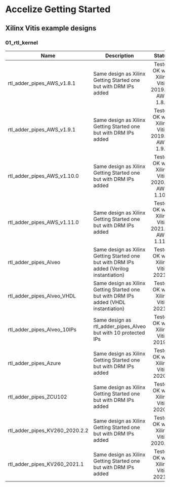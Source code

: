 # Accelize Getting Started
## Xilinx Vitis example designs
### 01_rtl_kernel

| Name                           | Description                                                                              | Status                                                |
| -------------------------------|------------------------------------------------------------------------------------------|:----------------------------------------------------: |
| rtl_adder_pipes_AWS_v1.8.1     | Same design as Xilinx Getting Started one but with DRM IPs added                         | Tested OK with Xilinx Vitis 2019.2 & AWS 1.8.1        |
| rtl_adder_pipes_AWS_v1.9.1     | Same design as Xilinx Getting Started one but with DRM IPs added                         | Tested OK with Xilinx Vitis 2019.2 & AWS 1.9.1        |
| rtl_adder_pipes_AWS_v1.10.0    | Same design as Xilinx Getting Started one but with DRM IPs added                         | Tested OK with Xilinx Vitis 2020.2 & AWS 1.10.0       |
| rtl_adder_pipes_AWS_v1.11.0    | Same design as Xilinx Getting Started one but with DRM IPs added                         | Tested OK with Xilinx Vitis 2021.1 & AWS 1.11.0       |
| rtl_adder_pipes_Alveo          | Same design as Xilinx Getting Started one but with DRM IPs added (Verilog instantiation) | Tested OK with Xilinx Vitis 2021.1                    |
| rtl_adder_pipes_Alveo_VHDL     | Same design as Xilinx Getting Started one but with DRM IPs added (VHDL instantiation)    | Tested OK with Xilinx Vitis 2021.1                    |
| rtl_adder_pipes_Alveo_10IPs    | Same design as rtl_adder_pipes_Alveo but with 10 protected IPs                           | Tested OK with Xilinx Vitis 2019.2                    |
| rtl_adder_pipes_Azure          | Same design as Xilinx Getting Started one but with DRM IPs added                         | Tested OK with Xilinx Vitis 2020.2                    |
| rtl_adder_pipes_ZCU102         | Same design as Xilinx Getting Started one but with DRM IPs added                         | Tested OK with Xilinx Vitis 2020.2                    |
| rtl_adder_pipes_KV260_2020.2.2 | Same design as Xilinx Getting Started one but with DRM IPs added                         | Tested OK with Xilinx Vitis 2020.2.2                  |
| rtl_adder_pipes_KV260_2021.1   | Same design as Xilinx Getting Started one but with DRM IPs added                         | Tested OK with Xilinx Vitis 2021.1                    |
